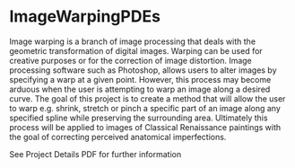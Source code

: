 # ImageWarpingPDEs
Image warping is a branch of image processing that deals with the geometric transformation of digital images. Warping can be used for creative purposes or for the correction of image distortion. Image processing software such as Photoshop, allows users to alter images by specifying a warp at a given point. However, this process may become arduous when the user is attempting to warp an image along a desired curve. The goal of this project is to create a method that will allow the user to warp e.g. shrink, stretch or pinch a specific part of an image along any specified spline while preserving the surrounding area. Ultimately this process will be applied to images of Classical Renaissance paintings with the goal of correcting perceived anatomical imperfections.

See Project Details PDF for further information
